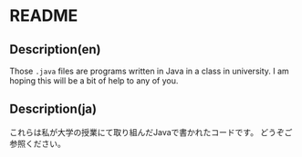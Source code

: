 # README
## Description(en)
Those `.java` files are programs written in Java in a class in university.
I am hoping this will be a bit of help to any of you.

## Description(ja)
これらは私が大学の授業にて取り組んだJavaで書かれたコードです。
どうぞご参照ください。
